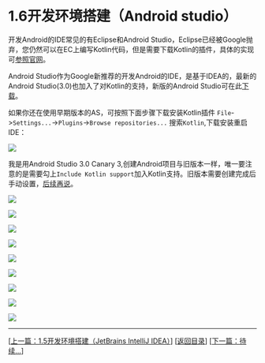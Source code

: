 # 1.6开发环境搭建（Android studio）

开发Android的IDE常见的有Eclipse和Android Studio，Eclipse已经被Google抛弃，您仍然可以在EC上编写Kotlin代码，但是需要下载Kotlin的插件，具体的实现可[参照官网](http://kotlinlang.org/docs/tutorials/getting-started-eclipse.html)。

Android Studio作为Google新推荐的开发Android的IDE，是基于IDEA的，最新的Android Studio(3.0)也加入了对Kotlin的支持，新版的Android Studio可在此[下载](http://www.androiddevtools.cn/)。

如果你还在使用早期版本的AS，可按照下面步骤下载安装Kotlin插件 `File`->`Settings...`->`Plugins`->`Browse repositories...` 搜索`Kotlin`,下载安装重启IDE：

![](https://sogrey.github.io/Kotlin-Notes/notes/img/1.6/2017-06-19_142047.jpg)

我是用Android Studio 3.0 Canary 3,创建Android项目与旧版本一样，唯一要注意的是需要勾上`Include Kotlin support`加入Kotlin支持。旧版本需要创建完成后手动设置，[后续再说](#OldAS)。

![](https://sogrey.github.io/Kotlin-Notes/notes/img/1.6/2017-06-19_144956.jpg)

![](https://sogrey.github.io/Kotlin-Notes/notes/img/1.6/2017-06-19_144956.jpg)

![](https://sogrey.github.io/Kotlin-Notes/notes/img/1.6/2017-06-19_144956.jpg)

![](https://sogrey.github.io/Kotlin-Notes/notes/img/1.6/2017-06-19_144956.jpg)

![](https://sogrey.github.io/Kotlin-Notes/notes/img/1.6/2017-06-19_144956.jpg)

![](https://sogrey.github.io/Kotlin-Notes/notes/img/1.6/2017-06-19_144956.jpg)

![](https://sogrey.github.io/Kotlin-Notes/notes/img/1.6/2017-06-19_144956.jpg)

![](https://sogrey.github.io/Kotlin-Notes/notes/img/1.6/2017-06-19_144956.jpg)

![](https://sogrey.github.io/Kotlin-Notes/notes/img/1.6/2017-06-19_144956.jpg)

<a href="#OldAS"></a> 

---
[[上一篇：1.5开发环境搭建（JetBrains IntelliJ IDEA）](https://sogrey.github.io/Kotlin-Notes/notes/1%E6%A6%82%E8%BF%B0/1.5%E5%BC%80%E5%8F%91%E7%8E%AF%E5%A2%83%E6%90%AD%E5%BB%BA%EF%BC%88JetBrains%20IntelliJ%20IDEA%EF%BC%89)] [[返回目录](https://sogrey.github.io/Kotlin-Notes/)] [[下一篇：待续...]()]